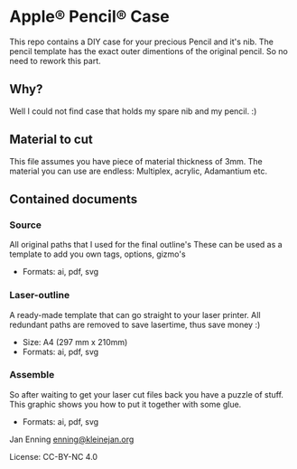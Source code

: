 # Apple® Pencil® Case
This repo contains a DIY case for your precious Pencil and it's nib.
The pencil template has the exact outer dimentions of the original pencil. So no need to rework this part.

## Why?
Well I could not find case that holds my spare nib and my pencil. :)                            

## Material to cut
This file assumes you have piece of material thickness of 3mm. The material you can use are endless: Multiplex, acrylic, Adamantium etc.

## Contained documents

### Source
All original paths that I used for the final outline's
These can be used as a template to add you own tags, options, gizmo's

- Formats: ai, pdf, svg

### Laser-outline
A ready-made template that can go straight to your laser printer. 
All redundant paths are removed to save lasertime, thus save money :)

- Size: A4 (297 mm x 210mm)
- Formats: ai, pdf, svg

### Assemble

So after waiting to get your laser cut files back you have a puzzle of stuff.
This graphic shows you how to put it together with some glue.

- Formats: ai, pdf, svg

Jan Enning
enning@kleinejan.org

License: CC-BY-NC 4.0